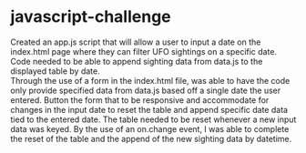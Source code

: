 # javascript-challenge
Created an app.js script that will allow a user to input a date on the index.html page where they can filter UFO sightings on a specific date.  Code needed to be able to append sighting data from data.js to the displayed table by date.  
Through the use of a form in the index.html file, was able to have the code only provide specified data from data.js based off a single date the user entered. Button the form that to be responsive and accommodate for changes in the input date to reset the table and append specific date data tied to the entered date. The table needed to be reset whenever a new input data was keyed. By the use of an on.change event, I was able to complete the reset of the table and the append of the new sighting data by datetime.
